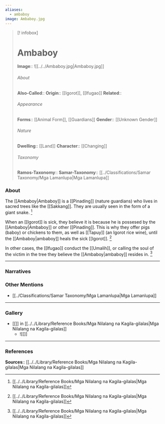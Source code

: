 ```yaml
---
aliases:
  - ambaboy
image: Ambaboy.jpg
---
```

> [! infobox]
> # Ambaboy
> **Image**:: ![[../../Ambaboy.jpg|Ambaboy.jpg]]
> ###### About
> **Also-Called**:: 
> **Origin**:: [[Igorot]], [[Ifugao]]
> **Related**:: 
> ###### Appearance
> **Forms**::  [[Animal Form]], [[Guardians]]
> **Gender**:: [[Unknown Gender]]
> ###### Nature
> **Dwelling**:: [[Land]]
> **Character**:: [[Changing]]
> ⠀
> ###### Taxonomy
> **Ramos-Taxonomy**:: 
> **Samar-Taxonomy**:: [[../Classifications/Samar Taxonomy/Mga Lamanlupa|Mga Lamanlupa]]

### About 
The [[Ambaboy|Ambaboy]] is a [[Pinading]] (nature guardians) who lives in sacred trees like the [[Sakkang]]. They are usually seen in the form of a giant snake. [^1]

When an [[Igorot]] is sick, they believe it is because he is possesed by the [[Ambaboy|Ambaboy]] or other [[Pinading]]. This is why they offer pigs (baboy) or chickens to them, as well as [[Tapuy]] (an Igorot rice wine), until the [[Ambaboy|ambaboy]] heals the sick [[Igorot]]. [^1]

In other cases, the [[Ifugao]] conduct the [[Umalih]], or calling the soul of the victim in the tree they believe the [[Ambaboy|ambaboy]] resides in. [^1]


---
### Narratives


### Other Mentions
- [[../Classifications/Samar Taxonomy/Mga Lamanlupa|Mga Lamanlupa]]


---
### Gallery
- [[]] in [[../../Library/Reference Books/Mga Nilalang na Kagila-gilalas|Mga Nilalang na Kagila-gilalas]]
	- ![[]]


---
### References
**Sources**:: [[../../Library/Reference Books/Mga Nilalang na Kagila-gilalas|Mga Nilalang na Kagila-gilalas]]

[^1]: [[../../Library/Reference Books/Mga Nilalang na Kagila-gilalas|Mga Nilalang na Kagila-gilalas]]